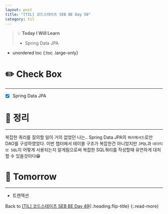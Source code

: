 ```yaml
---
layout: post
title: "[TIL] 코드스테이츠 SEB BE Day 50"
category: til
---
```

> 💡 **Today I Will Learn**
>
> * Spring Data JPA

* unordered toc
{:toc .large-only}

# ✏️ Check Box
***

* [x] <label>Spring Data JPA</label>

# 📌 정리
***

복잡한 쿼리를 질의할 일이 거의 없었던 나는.. Spring Data JPA의 `쿼리메서드`로만 DAO를 구성하였었다. 이번 챕터에서 테이블 구조가 복잡한건 아니었지만 `JPQL`과 `네이티브 SQL`이 어떻게 사용되는지 알게됨으로써 복잡한 SQL쿼리를 작성할때 유연하게 대처할 수 있을것이다😁

# 🎯 Tomorrow
***

* 트랜잭션

Back to [[TIL] 코드스테이츠 SEB BE Day 49](220706-til){:.heading.flip-title}
{:.read-more}